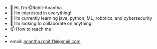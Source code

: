 - 👋 Hi, I’m @Rohit-Anantha
- 👀 I’m interested in everything!
- 🌱 I’m currently learning java, python, ML, robotics, and cybersecurity
- 💞️ I’m looking to collaborate on anything!
- 📫 How to reach me :
- 
- email: anantha.rohit.11@gmail.com
<!---
Rohit-Anantha/Rohit-Anantha is a ✨ special ✨ repository because its `README.md` (this file) appears on your GitHub profile.
You can click the Preview link to take a look at your changes.
--->
